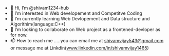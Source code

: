 - 👋 Hi, I’m @shivam1234-hub
- 👀 I’m interested in Web developement and Competitve Coding
- 🌱 I’m currently learning Web Devlopement and Data structure and Algorithim(language:C++) 
- 💞️ I’m looking to collaborate on Web project as a frontened-devloper as for now.
- 📫 How to reach me .....you can email me at shivamvijay543@gmail.com or message me at Linkdin(www.linkedin.com/in/shivamvijay1465)

